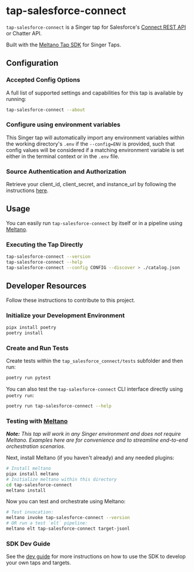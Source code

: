 # tap-salesforce-connect

`tap-salesforce-connect` is a Singer tap for Salesforce's 
[Connect REST API](https://developer.salesforce.com/docs/atlas.en-us.chatterapi.meta/chatterapi/intro_what_is_chatter_connect.htm) 
or Chatter API.

Built with the [Meltano Tap SDK](https://sdk.meltano.com) for Singer Taps.

<!--

Developer TODO: Update the below as needed to correctly describe the install procedure. For instance, if you do not have a PyPi repo, or if you want users to directly install from your git repo, you can modify this step as appropriate.

## Installation

Install from PyPi:

```bash
pipx install tap-salesforce-connect
```

Install from GitHub:

```bash
pipx install git+https://github.com/ORG_NAME/tap-salesforce-connect.git@main
```

-->

## Configuration

### Accepted Config Options

<!--
Developer TODO: Provide a list of config options accepted by the tap.

This section can be created by copy-pasting the CLI output from:

```
tap-salesforce-connect --about --format=markdown
```
-->

A full list of supported settings and capabilities for this
tap is available by running:

```bash
tap-salesforce-connect --about
```

### Configure using environment variables

This Singer tap will automatically import any environment variables within the working directory's
`.env` if the `--config=ENV` is provided, such that config values will be considered if a matching
environment variable is set either in the terminal context or in the `.env` file.

### Source Authentication and Authorization

<!--
Developer TODO: If your tap requires special access on the source system, or any special authentication requirements, provide those here.
-->
Retrieve your client_id, client_secret, and instance_url by following the instructions
[here](https://developer.salesforce.com/docs/atlas.en-us.chatterapi.meta/chatterapi/quickstart.htm).


## Usage

You can easily run `tap-salesforce-connect` by itself or in a pipeline using [Meltano](https://meltano.com/).

### Executing the Tap Directly

```bash
tap-salesforce-connect --version
tap-salesforce-connect --help
tap-salesforce-connect --config CONFIG --discover > ./catalog.json
```

## Developer Resources

Follow these instructions to contribute to this project.

### Initialize your Development Environment

```bash
pipx install poetry
poetry install
```

### Create and Run Tests

Create tests within the `tap_salesforce_connect/tests` subfolder and
  then run:

```bash
poetry run pytest
```

You can also test the `tap-salesforce-connect` CLI interface directly using `poetry run`:

```bash
poetry run tap-salesforce-connect --help
```

### Testing with [Meltano](https://www.meltano.com)

_**Note:** This tap will work in any Singer environment and does not require Meltano.
Examples here are for convenience and to streamline end-to-end orchestration scenarios._

<!--
Developer TODO:
Your project comes with a custom `meltano.yml` project file already created. Open the `meltano.yml` and follow any "TODO" items listed in
the file.
-->

Next, install Meltano (if you haven't already) and any needed plugins:

```bash
# Install meltano
pipx install meltano
# Initialize meltano within this directory
cd tap-salesforce-connect
meltano install
```

Now you can test and orchestrate using Meltano:

```bash
# Test invocation:
meltano invoke tap-salesforce-connect --version
# OR run a test `elt` pipeline:
meltano elt tap-salesforce-connect target-jsonl
```

### SDK Dev Guide

See the [dev guide](https://sdk.meltano.com/en/latest/dev_guide.html) for more instructions on how to use the SDK to
develop your own taps and targets.
